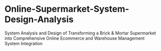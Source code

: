 # Online-Supermarket-System-Design-Analysis
System Analysis and Design of Transforming a Brick &amp; Mortar Supermarket into Comprehensive Online Ecommerce and Warehouse Management System Integration
